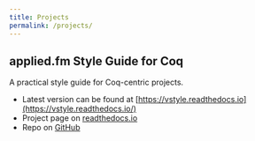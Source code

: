 ```yaml
---
title: Projects
permalink: /projects/
---
```


## applied.fm Style Guide for Coq

A practical style guide for Coq-centric projects.

* Latest version can be found at [https://vstyle.readthedocs.io](https://vstyle.readthedocs.io/)
* Project page on [readthedocs.io](https://readthedocs.org/projects/vstyle/)
* Repo on [GitHub](https://github.com/appliedfm/vstyle)
